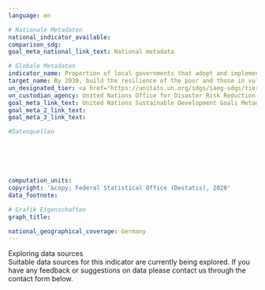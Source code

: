 ```yaml
---
language: en

# Nationale Metadaten
national_indicator_available: 
comparison_sdg: 
goal_meta_national_link_text: National metadata

# Globale Metadaten
indicator_name: Proportion of local governments that adopt and implement local disaster risk reduction strategies in line with national disaster risk reduction strategies
target_name: By 2030, build the resilience of the poor and those in vulnerable situations and reduce their exposure and vulnerability to climate-related extreme events and other economic, social and environmental shocks and disasters
un_designated_tier: <a href="https://unstats.un.org/sdgs/iaeg-sdgs/tier-classification/" title="Click here for more information on the UN tier classification.">Tier II</a>
un_custodian_agency: United Nations Office for Disaster Risk Reduction (UNDRR)
goal_meta_link_text: United Nations Sustainable Development Goals Metadata
goal_meta_2_link_text: 
goal_meta_3_link_text: 

#Datenquellen






computation_units: 
copyright: '&copy; Federal Statistical Office (Destatis), 2020'
data_footnote: 

# Grafik Eigenschaften
graph_title: 

national_geographical_coverage: Germany
---
```


<span class="status notstarted"> Exploring data sources </span><br>
Suitable data sources for this indicator are currently being explored.
If you have any feedback or suggestions on data please contact us through the contact form below.